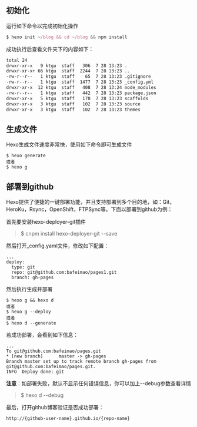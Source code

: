 ## 初始化

运行如下命令以完成初始化操作
``` javascript
$ hexo init ~/blog && cd ~/blog && npm install
```

成功执行后查看文件夹下的内容如下：
```sh
total 24
drwxr-xr-x   9 ktgu  staff   306  7 28 13:23 .
drwxr-xr-x+ 66 ktgu  staff  2244  7 28 13:23 ..
-rw-r--r--   1 ktgu  staff    65  7 28 13:23 .gitignore
-rw-r--r--   1 ktgu  staff  1477  7 28 13:23 _config.yml
drwxr-xr-x  12 ktgu  staff   408  7 28 13:24 node_modules
-rw-r--r--   1 ktgu  staff   442  7 28 13:23 package.json
drwxr-xr-x   5 ktgu  staff   170  7 28 13:23 scaffolds
drwxr-xr-x   3 ktgu  staff   102  7 28 13:23 source
drwxr-xr-x   3 ktgu  staff   102  7 28 13:23 themes
```

## 生成文件

Hexo生成文件速度非常快，使用如下命令即可生成文件
```
$ hexo generate
或者
$ hexo g
```

## 部署到github

Hexo提供了便捷的一键部署功能，并且支持部署到多个目的地，如：Git，HeroKu，Rsync，OpenShift，FTPSync等。下面以部署到github为例：

首先要安装hexo-deployer-git插件
> $ cnpm install hexo-deployer-git --save

然后打开_config.yaml文件，修改如下配置：
```
...
deploy:
  type: git
  repo: git@github.com:bafeimao/pages1.git
  branch: gh-pages  
```
然后执行生成并部署
```
$ hexo g && hexo d
或者
$ hexo g --deploy
或者
$ hexo d --generate
```

若成功部署，会看到如下信息：
```
...
To git@github.com:bafeimao/pages.git
* [new branch]      master -> gh-pages
Branch master set up to track remote branch gh-pages from git@github.com:bafeimao/pages.git.
INFO  Deploy done: git
```

**注意**：如部署失败，默认不显示任何错误信息，你可以加上--debug参数查看详情

> $ hexo d --debug

最后，打开github博客验证是否成功部署：

`http://{github-user-name}.github.io/{repo-name}`

